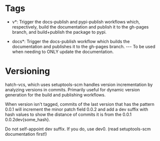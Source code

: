 # Tags

-   v\*: Trigger the docs-publish and pypi-publish workflows which, respectively, build the documentation and publish it to the gh-pages branch, and build+publish the package to pypi.

-   docs\*: Trigger the docs-publish workflow which builds the documentation and publishes it to the gh-pages branch. --- To be used when needing to ONLY update the documentation.

# Versioning

hatch-vcs, which uses setuptools-scm handles version incrementation by analyzing versions in commits. Primarily useful for dynamic version generation for the build and publishing workflows.

When version isn't tagged, commits of the last version that has the pattern 0.0.1 will increment the minor patch field 0.0.2 and add a dev suffix with hash values to show the distance of commits it is from the 0.0.1 0.0.2dev{some_hash}.

Do not self-appoint dev suffix. If you do, use dev0. (read setuptools-scm documentation first!)